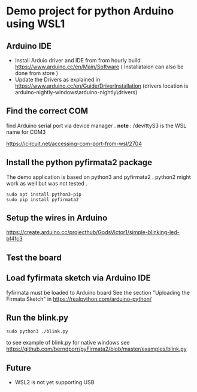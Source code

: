 # Demo project for python Arduino using WSL1

## Arduino IDE
* Install Arduio driver and IDE from  from hourly build https://www.arduino.cc/en/Main/Software
 ( Installataion can also be done from store )
* Update the Drivers as explained in https://www.arduino.cc/en/Guide/DriverInstallation
(drivers location is arduino-nightly-windows\arduino-nightly\drivers)


## Find the correct COM
find Arduino serial port via device manager .
<b> note </b> : /dev/ttyS3 is the WSL name for COM3

https://icircuit.net/accessing-com-port-from-wsl/2704

## Install the python pyfirmata2 package
The demo application is based on python3 and pyfirmata2 . 
python2 might work as well but was not tested .
```
sudo apt install python3-pip
sudo pip install pyfirmata2
```

## Setup the wires in Arduino
https://create.arduino.cc/projecthub/GodsVictor1/simple-blinking-led-bf4fc3

## Test the board 


## Load fyfirmata sketch via Arduino IDE
fyfirmata must be loaded to Arduino board
See the section "Uploading the Firmata Sketch" in https://realpython.com/arduino-python/

## Run the blink.py
```
sudo python3 ./blink.py
```

to see example of blink.py for native windows see
https://github.com/berndporr/pyFirmata2/blob/master/examples/blink.py

## Future 
* WSL2 is not yet supporting USB 
